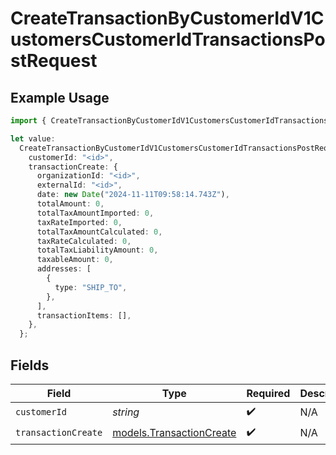 # CreateTransactionByCustomerIdV1CustomersCustomerIdTransactionsPostRequest

## Example Usage

```typescript
import { CreateTransactionByCustomerIdV1CustomersCustomerIdTransactionsPostRequest } from "@kintsugi-tax/tax-platform-sdk/models/operations";

let value:
  CreateTransactionByCustomerIdV1CustomersCustomerIdTransactionsPostRequest = {
    customerId: "<id>",
    transactionCreate: {
      organizationId: "<id>",
      externalId: "<id>",
      date: new Date("2024-11-11T09:58:14.743Z"),
      totalAmount: 0,
      totalTaxAmountImported: 0,
      taxRateImported: 0,
      totalTaxAmountCalculated: 0,
      taxRateCalculated: 0,
      totalTaxLiabilityAmount: 0,
      taxableAmount: 0,
      addresses: [
        {
          type: "SHIP_TO",
        },
      ],
      transactionItems: [],
    },
  };
```

## Fields

| Field                                                         | Type                                                          | Required                                                      | Description                                                   |
| ------------------------------------------------------------- | ------------------------------------------------------------- | ------------------------------------------------------------- | ------------------------------------------------------------- |
| `customerId`                                                  | *string*                                                      | :heavy_check_mark:                                            | N/A                                                           |
| `transactionCreate`                                           | [models.TransactionCreate](../../models/transactioncreate.md) | :heavy_check_mark:                                            | N/A                                                           |